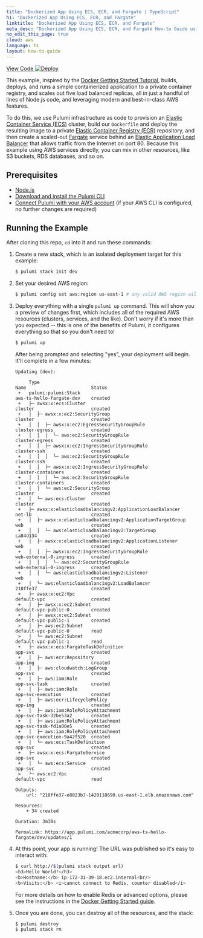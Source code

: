 ```yaml
---
title: "Dockerized App Using ECS, ECR, and Fargate | TypeScript"
h1: "Dockerized App Using ECS, ECR, and Fargate"
linktitle: "Dockerized App Using ECS, ECR, and Fargate"
meta_desc: "Dockerized App Using ECS, ECR, and Fargate How-to Guide using TypeScript"
no_edit_this_page: true
cloud: aws
language: ts
layout: how-to-guide
---
```


<!-- WARNING: this page was generated by a tool. Do not edit it by hand. -->
<!-- To change it, please see https://github.com/pulumi/docs/tree/master/tools/mktutorial. -->

<p class="mb-4 flex">
    <a class="flex flex-wrap items-center rounded-md font-display text-lg text-white bg-blue-600 border-2 border-blue-600 px-2 mr-2 whitespace-no-wrap hover:text-white" style="height: 45px;" href="https://github.com/pulumi/examples/tree/master/aws-ts-hello-fargate" target="_blank">
        <span><i class="fab fa-github pr-2"></i> View Code</span>
    </a>
    <a href="https://app.pulumi.com/new?template=https://github.com/pulumi/examples/blob/master/aws-ts-hello-fargate/README.md" target="_blank">
        <img src="https://get.pulumi.com/new/button.svg" alt="Deploy">
    </a>
</p>


This example, inspired by the [Docker Getting Started Tutorial](https://docs.docker.com/get-started/), builds, deploys,
and runs a simple containerized application to a private container registry, and scales out five load balanced replicas,
all in just a handful of lines of Node.js code, and leveraging modern and best-in-class AWS features.

To do this, we use Pulumi infrastructure as code to provision an
[Elastic Container Service (ECS)](https://aws.amazon.com/ecs/) cluster, build our `Dockerfile` and deploy the
resulting image to a private [Elastic Container Registry (ECR)](https://aws.amazon.com/ecr/) repository, and then create
a scaled-out [Fargate](https://aws.amazon.com/fargate/) service behind an
[Elastic Application Load Balancer](https://aws.amazon.com/elasticloadbalancing/) that allows traffic from the Internet
on port 80. Because this example using AWS services directly, you can mix in other resources, like S3 buckets, RDS
databases, and so on.

## Prerequisites

- [Node.js](https://nodejs.org/en/download/)
- [Download and install the Pulumi CLI](https://www.pulumi.com/docs/get-started/install/)
- [Connect Pulumi with your AWS account](https://www.pulumi.com/docs/intro/cloud-providers/aws/setup/) (if your AWS CLI is configured, no further changes are required)

## Running the Example

After cloning this repo, `cd` into it and run these commands:

1. Create a new stack, which is an isolated deployment target for this example:

    ```bash
    $ pulumi stack init dev
    ```

2. Set your desired AWS region:

    ```bash
    $ pulumi config set aws:region us-east-1 # any valid AWS region will work
    ```

3. Deploy everything with a single `pulumi up` command. This will show you a preview of changes first, which
   includes all of the required AWS resources (clusters, services, and the like). Don't worry if it's more than
   you expected -- this is one of the benefits of Pulumi, it configures everything so that so you don't need to!

    ```bash
    $ pulumi up
    ```

    After being prompted and selecting "yes", your deployment will begin. It'll complete in a few minutes:

    ```
    Updating (dev):

         Type                                                        Name                        Status
     +   pulumi:pulumi:Stack                                         aws-ts-hello-fargate-dev    created
     +   ├─ awsx:x:ecs:Cluster                                       cluster                     created
     +   │  ├─ awsx:x:ec2:SecurityGroup                              cluster                     created
     +   │  │  ├─ awsx:x:ec2:EgressSecurityGroupRule                 cluster-egress              created
     +   │  │  │  └─ aws:ec2:SecurityGroupRule                       cluster-egress              created
     +   │  │  ├─ awsx:x:ec2:IngressSecurityGroupRule                cluster-ssh                 created
     +   │  │  │  └─ aws:ec2:SecurityGroupRule                       cluster-ssh                 created
     +   │  │  ├─ awsx:x:ec2:IngressSecurityGroupRule                cluster-containers          created
     +   │  │  │  └─ aws:ec2:SecurityGroupRule                       cluster-containers          created
     +   │  │  └─ aws:ec2:SecurityGroup                              cluster                     created
     +   │  └─ aws:ecs:Cluster                                       cluster                     created
     +   ├─ awsx:x:elasticloadbalancingv2:ApplicationLoadBalancer    net-lb                      created
     +   │  ├─ awsx:x:elasticloadbalancingv2:ApplicationTargetGroup  web                         created
     +   │  │  └─ aws:elasticloadbalancingv2:TargetGroup             ca84d134                    created
     +   │  ├─ awsx:x:elasticloadbalancingv2:ApplicationListener     web                         created
     +   │  │  ├─ awsx:x:ec2:IngressSecurityGroupRule                web-external-0-ingress      created
     +   │  │  │  └─ aws:ec2:SecurityGroupRule                       web-external-0-ingress      created
     +   │  │  └─ aws:elasticloadbalancingv2:Listener                web                         created
     +   │  └─ aws:elasticloadbalancingv2:LoadBalancer               218ffe37                    created
     +   ├─ awsx:x:ec2:Vpc                                           default-vpc                 created
     +   │  ├─ awsx:x:ec2:Subnet                                     default-vpc-public-0        created
     +   │  ├─ awsx:x:ec2:Subnet                                     default-vpc-public-1        created
     >   │  ├─ aws:ec2:Subnet                                        default-vpc-public-0        read
     >   │  └─ aws:ec2:Subnet                                        default-vpc-public-1        read
     +   ├─ awsx:x:ecs:FargateTaskDefinition                         app-svc                     created
     +   │  ├─ aws:ecr:Repository                                    app-img                     created
     +   │  ├─ aws:cloudwatch:LogGroup                               app-svc                     created
     +   │  ├─ aws:iam:Role                                          app-svc-task                created
     +   │  ├─ aws:iam:Role                                          app-svc-execution           created
     +   │  ├─ aws:ecr:LifecyclePolicy                               app-img                     created
     +   │  ├─ aws:iam:RolePolicyAttachment                          app-svc-task-32be53a2       created
     +   │  ├─ aws:iam:RolePolicyAttachment                          app-svc-task-fd1a00e5       created
     +   │  ├─ aws:iam:RolePolicyAttachment                          app-svc-execution-9a42f520  created
     +   │  └─ aws:ecs:TaskDefinition                                app-svc                     created
     +   ├─ awsx:x:ecs:FargateService                                app-svc                     created
     +   │  └─ aws:ecs:Service                                       app-svc                     created
     >   └─ aws:ec2:Vpc                                              default-vpc                 read

    Outputs:
        url: "218ffe37-e8023b7-1429118690.us-east-1.elb.amazonaws.com"

    Resources:
        + 34 created

    Duration: 3m30s

    Permalink: https://app.pulumi.com/acmecorp/aws-ts-hello-fargate/dev/updates/1
    ```

4. At this point, your app is running! The URL was published so it's easy to interact with:

    ```bash
    $ curl http://$(pulumi stack output url)
    <h3>Hello World!</h3>
    <b>Hostname:</b> ip-172-31-39-18.ec2.internal<br/>
    <b>Visits:</b> <i>cannot connect to Redis, counter disabled</i>
    ```

   For more details on how to enable Redis or advanced options, please see the instructions in the
   [Docker Getting Started guide](https://docs.docker.com/get-started/part6/).

6. Once you are done, you can destroy all of the resources, and the stack:

    ```bash
    $ pulumi destroy
    $ pulumi stack rm
    ```

